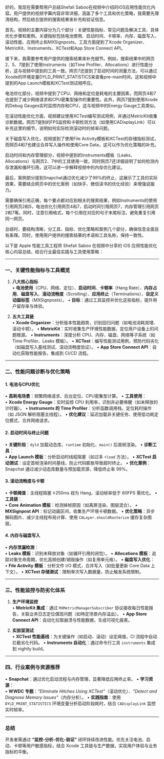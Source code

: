 好的，我现在需要帮用户总结Shefali Saboo在视频中介绍的iOS应用性能优化内容。用户提供的视频字幕内容非常详细，涵盖了多个工具和优化策略，我需要先理清结构，然后结合提供的搜索结果来补充和验证信息。

首先，视频的主要内容分为几个部分：关键性能指标、常见问题及解决工具、具体优化步骤和案例。关键指标包括电池使用、启动时间、卡顿率、内存、磁盘写入、滚动性能、应用终止和MXSignposts。工具方面提到了Xcode Organizer、MetricKit、Instruments、XCTest和App Store Connect API。

接下来，我需要参考用户提供的搜索结果来补充细节。例如，搜索结果中的网页2、5、7提到了使用Instruments（如Time Profiler、Allocations）进行性能分析，这与视频中提到的工具一致。网页7还提到了启动时间的测量方法，可以通过Xcode的环境变量DYLD_PRINT_STATISTICS来查看pre-main时间，这和视频中提到的App Launch模板和XCTest测试相呼应。

电池优化部分，视频中提到了CPU、网络和定位是耗电的主要因素，而网页4和7也提到了减少网络请求和CPU密集型操作的重要性。此外，网页7提到使用Xcode的Debug Gauges实时监控内存和CPU，这与视频中的Energy Gauge工具类似。

在滚动性能优化方面，视频建议使用XCTest编写测试用例，并通过MetricKit收集诊断数据。网页7提到的FPS监控和卡顿检测方法（如使用CADisplayLink）可以补充这里的细节，说明如何实际检测滚动时的帧率问题。

关于磁盘写入优化，视频提到了使用File Activity模板和XCTest的存储指标测试，而网页4和7也建议合并写入操作和使用Core Data，这可以作为优化策略的补充。

启动时间和内存管理部分，视频中提到的Instruments模板（Leaks、Allocations）与网页2、7中的工具使用一致，同时网页7还详细说明了如何检测内存泄漏和循环引用，这可以进一步解释视频中的内存优化建议。

最后，案例部分提到Snapchat通过优化减少了99%的终止，这展示了工具的实际效果，需要结合网页中的优化案例（如快手、微信读书的优化经验）来增强说服力。

需要确保引用正确，每个要点都对应到相关的搜索结果，例如Instruments的使用引用网页2和5，电池优化引用网页4和7，启动时间引用网页7，内存管理引用网页2和7等。同时，注意引用格式，每个引用在对应的句子末尾标注，避免重复引用同一网页。

总结时，要结构清晰，分工具、指标、优化策略和案例几个部分，确保信息全面且有条理。同时，使用用户提供的搜索结果的术语和工具名称，保持一致性。




以下是 Apple 性能工具工程师 Shefali Saboo 在视频中分享的 iOS 应用性能优化核心内容总结，结合行业最佳实践与工具使用策略：

---

### **一、关键性能指标与工具概览**
1. **八大核心指标**  
   • **电池使用**（CPU、网络、定位）、**启动时间**、**卡顿率**（Hang Rate）、**内存占用**、**磁盘写入**、**滚动流畅度**（Scrolling）、**应用终止**（Terminations）、**自定义动画标签**（MXSignposts）。
   • **目标**：通过工具监控并优化这些指标，提升用户留存率与体验。

2. **五大工具链**  
   • **Xcode Organizer**：分析版本性能趋势，识别回归问题（如电池消耗突增、滚动卡顿）。
   • **MetricKit**：实时收集生产环境性能数据，定位用户设备上的问题根源。
   • **Instruments**：深度分析 CPU、内存、磁盘、网络等子系统（如 Time Profiler、Leaks 模板）。
   • **XCTest**：编写性能测试用例，预防代码劣化（如磁盘写入基线测试、滚动流畅度验证）。
   • **App Store Connect API**：自动化获取性能报告，集成到 CI/CD 流程。

---

### **二、性能问题诊断与优化策略**
#### **1. 电池与CPU优化**
• **高耗电场景**：频繁网络请求、后台定位、CPU密集型计算。
• **工具使用**：  
  • **Xcode Energy Gauge**：实时监控 CPU 利用率，识别非必要唤醒（如未释放的计时器）。
  • **Instruments 的 Time Profiler**：分析函数调用栈，定位耗时操作（如 JSON 解析阻塞主线程）。
  • **优化建议**：延迟加载非关键任务、使用低功耗定位模式、合并网络请求。

#### **2. 启动时间与终止问题**
• **关键阶段**：`dyld` 加载动态库、`runtime` 初始化、`main()` 后首帧渲染。
• **诊断工具**：  
  • **App Launch 模板**：分析启动时线程阻塞（如过多 `+load` 方法）。
  • **XCTest 启动测试**：设定首帧渲染时间基线，防止代码膨胀导致超时终止。
  • **优化案例**：Snapchat 通过减少动态库数量与预加载资源，降低终止率 99%。

#### **3. 滚动流畅度与卡顿**
• **卡顿阈值**：主线程阻塞 ≥250ms 视为 Hang，滚动帧率低于 60FPS 需优化。
• **工具链**：  
  • **Core Animation 模板**：检测掉帧原因（如离屏渲染、图层混合）。
  • **MXSignpost API**：标记动画区间，收集生产环境卡顿数据。
  • **优化策略**：异步解码图片、减少主线程布局计算、使用 `CALayer.shouldRasterize` 缓存复杂图层。

#### **4. 内存与磁盘写入**
• **内存泄漏检测**：  
  • **Leaks 模板**：识别未释放对象（如循环引用的闭包）。
  • **Allocations 模板**：追踪对象生命周期，优化高频创建/销毁操作（如复用单元格）。
• **磁盘写入优化**：  
  • **File Activity 模板**：分析文件 I/O 模式，合并写入（如批量更新 Core Data 上下文）。
  • **XCTest 存储测试**：限制单次写入数据量，防止触发系统限制。

---

### **三、性能监控与防劣化体系**
1. **生产环境监控**  
   • **MetricKit 集成**：通过 `MXMetricManagerSubscriber` 协议接收每日性能报告，关联业务日志定位偶现问题（如特定场景内存溢出）。
   • **App Store Connect API**：自动化拉取崩溃与性能数据，生成可视化报表。

2. **实验室测试**  
   • **XCTest 性能基线**：为关键操作（如启动、滚动）设定阈值，CI 流程中自动拦截劣化代码。
   • **Instruments 自动化**：通过命令行工具 `instruments` 集成到 nightly build。

---

### **四、行业案例与资源推荐**
• **Snapchat**：通过优化启动流程与内存管理，显著降低应用终止率。
• **学习资源**：  
  • **WWDC 专题**：*"Eliminate Hitches Using XCTest"*（滚动优化）、*"Detect and Diagnose Memory Issues"*（内存分析）。
  • **实践指南**：使用 `DYLD_PRINT_STATISTICS` 环境变量分析启动阶段耗时，结合 `CADisplayLink` 监控实时帧率。

---

### **总结**
开发者需通过 **“监控-分析-优化-验证”** 闭环持续改进性能。优先关注电池、启动、卡顿等用户敏感指标，结合 Xcode 工具链与生产数据，实现用户体验与业务指标的平衡。
